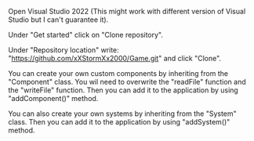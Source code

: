 Open Visual Studio 2022 (This might work with different version of Visual Studio but I can't guarantee it).

Under "Get started" click on "Clone repository".

Under "Repository location" write: "https://github.com/xXStormXx2000/Game.git" and click "Clone".


You can create your own custom components by inheriting from the "Component" class.
You wil need to overwrite the "readFile" function and the "writeFile" function.
Then you can add it to the application by using "addComponent<MyComponent>()" method.


You can also create your own systems by inheriting from the "System" class.
Then you can add it to the application by using "addSystem<MySystem>()" method.
